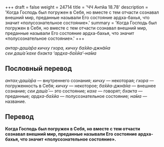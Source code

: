 +++
draft = false
weight = 24714
title = 'ЧЧ Антйа 18.78'
description = 'Когда Господь был погружен в Себя, но вместе с тем отчасти сознавал внешний мир, преданные называли Его состояние ардха-бахья, что значит «полусознательное состояние».'
summary = 'Когда Господь был погружен в Себя, но вместе с тем отчасти сознавал внешний мир, преданные называли Его состояние ардха-бахья, что значит «полусознательное состояние».'
+++

_антар-даш́а̄ра кичху гхора, кичху ба̄хйа-джн̃а̄на  
сеи даш́а̄ кахе бхакта ‘ардха-ба̄хйа’-на̄ма_

## Пословный перевод

_антах̣_\-_даш́а̄ра_ — внутреннего сознания; _кичху_ — некоторая; _гхора_ — погруженность в Себя; _кичху_ — некоторое; _ба̄хйа_\-_джн̃а̄на_ — внешнее сознание; _сеи_ _даш́а̄_ — это состояние; _кахе_ — говорят; _бхакта_ — преданные; _ардха_\-_ба̄хйа_ — полусознательное состояние; _на̄ма_ — название.

## Перевод

**Когда Господь был погружен в Себя, но вместе с тем отчасти сознавал внешний мир, преданные называли Его состояние ардха-бахья, что значит «полусознательное состояние».**
